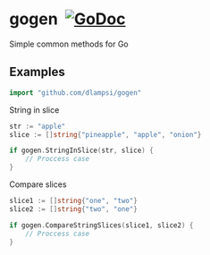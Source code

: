 # gogen &nbsp;[![GoDoc](https://godoc.org/github.com/dlampsi/gogen?status.svg)](https://godoc.org/github.com/dlampsi/gogen)

Simple common methods for Go

## Examples

```go
import "github.com/dlampsi/gogen"
```

String in slice

```go
str := "apple"
slice := []string{"pineapple", "apple", "onion"}

if gogen.StringInSlice(str, slice) {
    // Proccess case
}
```

Compare slices

```go
slice1 := []string{"one", "two"}
slice2 := []string{"two", "one"}

if gogen.CompareStringSlices(slice1, slice2) {
    // Proccess case
}
```